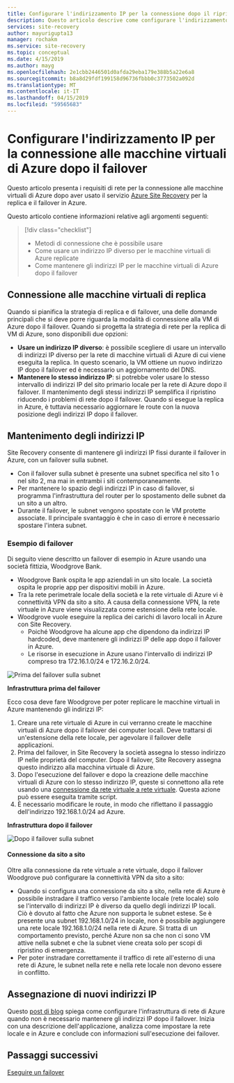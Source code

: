 ```yaml
---
title: Configurare l'indirizzamento IP per la connessione dopo il ripristino di emergenza e il failover in Azure con Azure Site Recovery | Microsoft Docs
description: Questo articolo descrive come configurare l'indirizzamento IP per la connessione alle macchine virtuali di Azure dopo il ripristino di emergenza e il failover da un sito locale con Azure Site Recovery
services: site-recovery
author: mayurigupta13
manager: rochakm
ms.service: site-recovery
ms.topic: conceptual
ms.date: 4/15/2019
ms.author: mayg
ms.openlocfilehash: 2e1cbb2446501d0afda29eba179e388b5a22e6a8
ms.sourcegitcommit: b8a8d29fdf199158d96736fbbb0c3773502a092d
ms.translationtype: MT
ms.contentlocale: it-IT
ms.lasthandoff: 04/15/2019
ms.locfileid: "59565683"
---
```

# <a name="set-up-ip-addressing-to-connect-to-azure-vms-after-failover"></a>Configurare l'indirizzamento IP per la connessione alle macchine virtuali di Azure dopo il failover

Questo articolo presenta i requisiti di rete per la connessione alle macchine virtuali di Azure dopo aver usato il servizio [Azure Site Recovery](site-recovery-overview.md) per la replica e il failover in Azure.

Questo articolo contiene informazioni relative agli argomenti seguenti:

> [!div class="checklist"]
> * Metodi di connessione che è possibile usare
> * Come usare un indirizzo IP diverso per le macchine virtuali di Azure replicate
> * Come mantenere gli indirizzi IP per le macchine virtuali di Azure dopo il failover

## <a name="connecting-to-replica-vms"></a>Connessione alle macchine virtuali di replica

Quando si pianifica la strategia di replica e di failover, una delle domande principali che si deve porre riguarda la modalità di connessione alla VM di Azure dopo il failover. Quando si progetta la strategia di rete per la replica di VM di Azure, sono disponibili due opzioni:

- **Usare un indirizzo IP diverso**: è possibile scegliere di usare un intervallo di indirizzi IP diverso per la rete di macchine virtuali di Azure di cui viene eseguita la replica. In questo scenario, la VM ottiene un nuovo indirizzo IP dopo il failover ed è necessario un aggiornamento del DNS.
- **Mantenere lo stesso indirizzo IP**: si potrebbe voler usare lo stesso intervallo di indirizzi IP del sito primario locale per la rete di Azure dopo il failover. Il mantenimento degli stessi indirizzi IP semplifica il ripristino riducendo i problemi di rete dopo il failover. Quando si esegue la replica in Azure, è tuttavia necessario aggiornare le route con la nuova posizione degli indirizzi IP dopo il failover.

## <a name="retaining-ip-addresses"></a>Mantenimento degli indirizzi IP

Site Recovery consente di mantenere gli indirizzi IP fissi durante il failover in Azure, con un failover sulla subnet.

- Con il failover sulla subnet è presente una subnet specifica nel sito 1 o nel sito 2, ma mai in entrambi i siti contemporaneamente.
- Per mantenere lo spazio degli indirizzi IP in caso di failover, si programma l'infrastruttura del router per lo spostamento delle subnet da un sito a un altro.
- Durante il failover, le subnet vengono spostate con le VM protette associate. Il principale svantaggio è che in caso di errore è necessario spostare l'intera subnet.


### <a name="failover-example"></a>Esempio di failover

Di seguito viene descritto un failover di esempio in Azure usando una società fittizia, Woodgrove Bank.

- Woodgrove Bank ospita le app aziendali in un sito locale. La società ospita le proprie app per dispositivi mobili in Azure.
- Tra la rete perimetrale locale della società e la rete virtuale di Azure vi è connettività VPN da sito a sito. A causa della connessione VPN, la rete virtuale in Azure viene visualizzata come estensione della rete locale.
- Woodgrove vuole eseguire la replica dei carichi di lavoro locali in Azure con Site Recovery.
  - Poiché Woodgrove ha alcune app che dipendono da indirizzi IP hardcoded, deve mantenere gli indirizzi IP delle app dopo il failover in Azure.
  - Le risorse in esecuzione in Azure usano l'intervallo di indirizzi IP compreso tra 172.16.1.0/24 e 172.16.2.0/24.

![Prima del failover sulla subnet](./media/site-recovery-network-design/network-design7.png)

**Infrastruttura prima del failover**


Ecco cosa deve fare Woodgrove per poter replicare le macchine virtuali in Azure mantenendo gli indirizzi IP:


1. Creare una rete virtuale di Azure in cui verranno create le macchine virtuali di Azure dopo il failover dei computer locali. Deve trattarsi di un'estensione della rete locale, per agevolare il failover delle applicazioni.
2. Prima del failover, in Site Recovery la società assegna lo stesso indirizzo IP nelle proprietà del computer. Dopo il failover, Site Recovery assegna questo indirizzo alla macchina virtuale di Azure.
3. Dopo l'esecuzione del failover e dopo la creazione delle macchine virtuali di Azure con lo stesso indirizzo IP, queste si connettono alla rete usando una [connessione da rete virtuale a rete virtuale](../vpn-gateway/vpn-gateway-howto-vnet-vnet-resource-manager-portal.md). Questa azione può essere eseguita tramite script.
4. È necessario modificare le route, in modo che riflettano il passaggio dell'indirizzo 192.168.1.0/24 ad Azure.


**Infrastruttura dopo il failover**

![Dopo il failover sulla subnet](./media/site-recovery-network-design/network-design9.png)

#### <a name="site-to-site-connection"></a>Connessione da sito a sito

Oltre alla connessione da rete virtuale a rete virtuale, dopo il failover Woodgrove può configurare la connettività VPN da sito a sito:
- Quando si configura una connessione da sito a sito, nella rete di Azure è possibile instradare il traffico verso l'ambiente locale (rete locale) solo se l'intervallo di indirizzi IP è diverso da quello degli indirizzi IP locali. Ciò è dovuto al fatto che Azure non supporta le subnet estese. Se è presente una subnet 192.168.1.0/24 in locale, non è possibile aggiungere una rete locale 192.168.1.0/24 nella rete di Azure. Si tratta di un comportamento previsto, perché Azure non sa che non ci sono VM attive nella subnet e che la subnet viene creata solo per scopi di ripristino di emergenza.
- Per poter instradare correttamente il traffico di rete all'esterno di una rete di Azure, le subnet nella rete e nella rete locale non devono essere in conflitto.




## <a name="assigning-new-ip-addresses"></a>Assegnazione di nuovi indirizzi IP

Questo [post di blog](https://azure.microsoft.com/blog/2014/09/04/networking-infrastructure-setup-for-microsoft-azure-as-a-disaster-recovery-site/) spiega come configurare l'infrastruttura di rete di Azure quando non è necessario mantenere gli indirizzi IP dopo il failover. Inizia con una descrizione dell'applicazione, analizza come impostare la rete locale e in Azure e conclude con informazioni sull'esecuzione dei failover.

## <a name="next-steps"></a>Passaggi successivi
[Eseguire un failover](site-recovery-failover.md)
